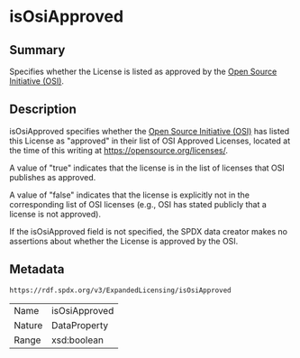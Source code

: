 <!-- Automatically generated by spec-parser v2.0.0 on 2024-01-12T14:00:21.817658+00:00 -->
<!-- SPDX-License-Identifier: Community-Spec-1.0 -->

# isOsiApproved

## Summary

Specifies whether the License is listed as approved by the
[Open Source Initiative (OSI)](https://opensource.org).


## Description

isOsiApproved specifies whether the [Open Source Initiative (OSI)](https://opensource.org)
has listed this License as "approved" in their list of OSI Approved Licenses,
located at the time of this writing at https://opensource.org/licenses/.

A value of "true" indicates that the license is in the list of licenses that OSI publishes as approved.

A value of "false" indicates that the license is explicitly not in the corresponding list of OSI licenses (e.g., OSI has stated publicly that a license is not approved).

If the isOsiApproved field is not specified, the SPDX data creator makes no
assertions about whether the License is approved by the OSI.


## Metadata

`https://rdf.spdx.org/v3/ExpandedLicensing/isOsiApproved`


| | |
|---|---|
| Name | isOsiApproved |
| Nature | DataProperty |
| Range | xsd:boolean |





